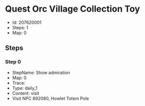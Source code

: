 # Quest Orc Village Collection Toy

- Id: 207620001
- Steps: 1
- Map: 0

## Steps

### Step 0
- StepName:  Show admiration
- Map:  0
- Trace:  
- Type:  daily_1
- Content:  visit
- Visit NPC 892080, Howlet Totem Pole



